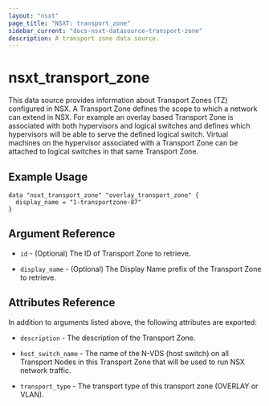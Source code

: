```yaml
---
layout: "nsxt"
page_title: "NSXT: transport_zone"
sidebar_current: "docs-nsxt-datasource-transport-zone"
description: A transport zone data source.
---
```


# nsxt_transport_zone

This data source provides information about Transport Zones (TZ) configured in NSX. A Transport Zone defines the scope to which a network can extend in NSX. For example an overlay based Transport Zone is associated with both hypervisors and logical switches and defines which hypervisors will be able to serve the defined logical switch. Virtual machines on the hypervisor associated with a Transport Zone can be attached to logical switches in that same Transport Zone.

## Example Usage

```hcl
data "nsxt_transport_zone" "overlay_transport_zone" {
  display_name = "1-transportzone-87"
}
```

## Argument Reference

* `id` - (Optional) The ID of Transport Zone to retrieve.

* `display_name` - (Optional) The Display Name prefix of the Transport Zone to retrieve.

## Attributes Reference

In addition to arguments listed above, the following attributes are exported:

* `description` - The description of the Transport Zone.

* `host_switch_name` - The name of the N-VDS (host switch) on all Transport Nodes in this Transport Zone that will be used to run NSX network traffic.

* `transport_type` - The transport type of this transport zone (OVERLAY or VLAN).
